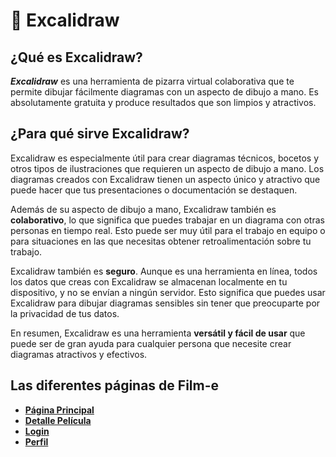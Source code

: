 # 🎨 Excalidraw

## ¿Qué es Excalidraw?

***Excalidraw*** es una herramienta de pizarra virtual colaborativa que te permite dibujar fácilmente diagramas con un aspecto de dibujo a mano. Es absolutamente gratuita y produce resultados que son limpios y atractivos.

## ¿Para qué sirve Excalidraw?

Excalidraw es especialmente útil para crear diagramas técnicos, bocetos y otros tipos de ilustraciones que requieren un aspecto de dibujo a mano. Los diagramas creados con Excalidraw tienen un aspecto único y atractivo que puede hacer que tus presentaciones o documentación se destaquen.

Además de su aspecto de dibujo a mano, Excalidraw también es **colaborativo**, lo que significa que puedes trabajar en un diagrama con otras personas en tiempo real. Esto puede ser muy útil para el trabajo en equipo o para situaciones en las que necesitas obtener retroalimentación sobre tu trabajo.

Excalidraw también es **seguro**. Aunque es una herramienta en línea, todos los datos que creas con Excalidraw se almacenan localmente en tu dispositivo, y no se envían a ningún servidor. Esto significa que puedes usar Excalidraw para dibujar diagramas sensibles sin tener que preocuparte por la privacidad de tus datos.

En resumen, Excalidraw es una herramienta **versátil y fácil de usar** que puede ser de gran ayuda para cualquier persona que necesite crear diagramas atractivos y efectivos.

## Las diferentes páginas de Film-e

- [**Página Principal**](paginaPrincipal.md)
- [**Detalle Película**](paginaDetalles.md)
- [**Login**](login.md)
- [**Perfil**](perfil.md)
